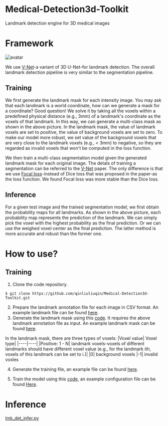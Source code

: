 # Medical-Detection3d-Toolkit
Landmark detection engine for 3D medical images

# Framework
![avatar](https://github.com/qinliuliuqin/Medical-Detection3d-Toolkit/blob/master/framework.png)

We use [V-Net](http://far.in.tum.de/pub/milletari2016Vnet/milletari2016Vnet.pdf)-a variant of 3D U-Net-for landmark detection. The overall landmark detection pipeline is very similar to the segmentation pipeline. 

## Training
We first generate the landmark mask for each intensity image. You may ask that each landmark is a world coordinate, how can we generate a mask for a coordinate? Good question! We solve it by taking all the voxels within a predefined physical distance (e.g., 3mm) of a landmark's coordinate as the voxels of that landmark. In this way, we can generate a multi-class mask as shown in the above picture. In the landmark mask, the value of landmark voxels are set to positive, the value of background voxels are set to zero. To make our model more robust, we set value of the background voxels that are very close to the landmark voxels (e.g., < 3mm) to negative, so they are regarded as invalid voxels that won't be computed in the loss function. 

We then train a multi-class segmentation model given the generated landmark mask for each original image. The detals of training a segmentation can be referred to the [V-Net](http://far.in.tum.de/pub/milletari2016Vnet/milletari2016Vnet.pdf) paper. The only difference is that we use [Focal loss](https://arxiv.org/abs/1708.02002)-instead of Dice loss that was proposed in the paper-as the loss function. We found Focal loss was more stable than the Dice loss.

## Inference
For a given test image and the trained segmentation model, we first obtain the probability maps for all landmarks. As shown in the above picture, each probability map represents the prediction of the landmark. We can simply pick the voxel with the highest probability as the final prediction. Or we can use the weighed voxel center as the final prediction. The latter method is more accurate and robust than the former one. 


# How to use?
## Training
1. Clone the code repository.
```
$ git clone https://github.com/qinliuliuqin/Medical-Detection3d-Toolkit.git
```
2. Prepare the landmark annotation file for each image in CSV format. An example landmark file can be found [here](https://github.com/qinliuliuqin/Medical-Detection3d-Toolkit/blob/master/demo/case_17_cbct_patient.csv).
3. Generate the landmark mask using this [code](https://github.com/qinliuliuqin/Medical-Detection3d-Toolkit/blob/master/detection3d/scripts/gen_landmark_mask.py). It requires the above landmark annotation file as input.
An example landmark mask can be found [here](https://github.com/qinliuliuqin/Model-Zoo/blob/master/Dental/detection/landmark/test_data/landmark_mask.mha). 

In the landmark mask, there are three types of voxels:
|Voxel value| Voxel type|
|----|----|
|Positive: 1 - N| landmark voxels-voxels of different landmarks should have different voxel value (e.g., for the landmark ith, voxels of this landmark can be set to i.)|
|0| background voxels
|-1| invalid voxles  

4. Generate the training file, an example file can be found [here](https://github.com/qinliuliuqin/Medical-Detection3d-Toolkit/blob/master/demo/train.csv).

5. Train the model using this [code](https://github.com/qinliuliuqin/Medical-Detection3d-Toolkit/blob/master/detection3d/lmk_det_train.py), an example configuration file can be found [Here](https://github.com/qinliuliuqin/Model-Zoo/blob/master/Dental/detection/landmark/model_0531_2020/batch_1/checkpoints/chk_1200/lmk_train_config.py).

# Inference
[lmk_det_infer.py](https://github.com/qinliuliuqin/Medical-Detection3d-Toolkit/blob/master/detection3d/lmk_det_infer.py)
